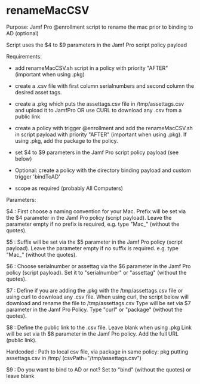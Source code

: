 # renameMacCSV
Purpose: Jamf Pro @enrollment script to rename the mac prior to binding to AD (optional)

Script uses the $4 to $9 parameters in the Jamf Pro script policy payload

Requirements:

- add renameMacCSV.sh script in a policy with priority "AFTER" (important when using .pkg)

- create a .csv file with first column serialnumbers and second column the desired asset tags.

- create a .pkg which puts the assettags.csv file in /tmp/assettags.csv and upload it to JamfPro
OR
	use CURL to download any .csv from a public link

- create a policy with trigger @enrollment and add the renameMacCSV.sh in script payload with priority "AFTER" (important when using .pkg). If using .pkg, add the package to the policy.

- set $4 to $9 parameters in the Jamf Pro script policy payload (see below)

- Optional: create a policy with the directory binding payload and custom trigger 'bindToAD'

- scope as required (probably All Computers)

Parameters:

$4 : First choose a naming convention for your Mac.
Prefix will be set via the $4 parameter in the Jamf Pro policy (script payload).
Leave the parameter empty if no prefix is required, e.g. type "Mac_" (without the quotes).

$5 : Suffix will be set via the $5 parameter in the Jamf Pro policy (script payload).
Leave the parameter empty if no suffix is required. e.g. type "Mac_" (without the quotes).

$6 : Choose serialnumber or assettag via the $6 parameter in the Jamf Pro policy (script payload).
Set it to "serialnumber" or "assettag" (without the quotes).

$7 : Define if you are adding the .pkg with the /tmp/assettags.csv file or using curl to download any .csv file.
When using curl, the script below will download and rename the file to /tmp/assettags.csv
Type will be set via $7 parameter in the Jamf Pro Policy. Type "curl" or "package" (without the quotes).

$8 : Define the public link to the .csv file. Leave blank when using .pkg
Link will be set via th $8 parameter in the Jamf Pro policy. Add the full URL (public link).

Hardcoded : Path to local csv file, via package in same policy: pkg putting assettags.csv in /tmp/ (csvPath="/tmp/assettags.csv")

$9 : Do you want to bind to AD or not? Set to "bind" (without the quotes) or leave blank
